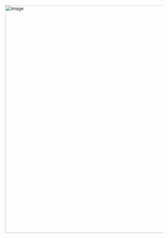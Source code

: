 <img width="672" height="727" alt="image" src="https://github.com/user-attachments/assets/648f0400-0973-4303-bfd9-bce8ddb97d2b" />
